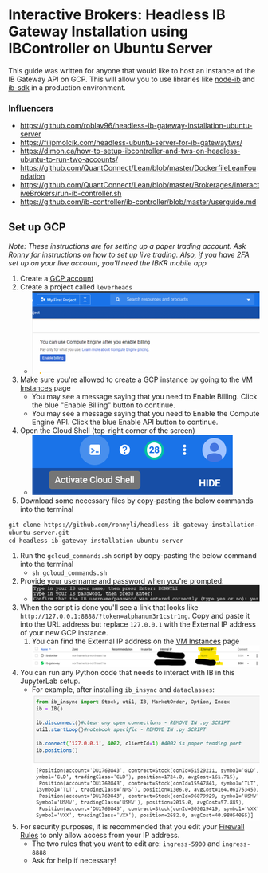 # Interactive Brokers: Headless IB Gateway Installation using IBController on Ubuntu Server

This guide was written for anyone that would like to host an instance of the IB Gateway API on GCP. This will allow you to use libraries like [node-ib](https://github.com/pilwon/node-ib) and [ib-sdk](https://github.com/triploc/ib-sdk) in a production environment.

### Influencers
- https://github.com/roblav96/headless-ib-gateway-installation-ubuntu-server
- https://filipmolcik.com/headless-ubuntu-server-for-ib-gatewaytws/
- https://dimon.ca/how-to-setup-ibcontroller-and-tws-on-headless-ubuntu-to-run-two-accounts/
- https://github.com/QuantConnect/Lean/blob/master/DockerfileLeanFoundation
- https://github.com/QuantConnect/Lean/blob/master/Brokerages/InteractiveBrokers/run-ib-controller.sh
- https://github.com/ib-controller/ib-controller/blob/master/userguide.md

## Set up GCP
*Note: These instructions are for setting up a paper trading account.*
*Ask Ronny for instructions on how to set up live trading.*
*Also, if you have 2FA set up on your live account, you'll need the IBKR mobile app*
1. Create a [GCP account](https://cloud.google.com/)
1. Create a project called `leverheads`
	- ![GCP Console New Project](images/tutorial/gcp_console_new_project_click.gif)
1. Make sure you're allowed to create a GCP instance by going to the [VM Instances](https://console.cloud.google.com/compute/instances) page
	- You may see a message saying that you need to Enable Billing. Click the blue "Enable Billing" button to continue.
	- You may see a message saying that you need to Enable the Compute Engine API. Click the blue Enable API button to continue.
1. Open the Cloud Shell (top-right corner of the screen)
	- ![Cloud Shell](images/tutorial/activate_cloud_shell.png)
1. Download some necessary files by copy-pasting the below commands into the terminal
```
git clone https://github.com/ronnyli/headless-ib-gateway-installation-ubuntu-server.git
cd headless-ib-gateway-installation-ubuntu-server
```
1. Run the `gcloud_commands.sh` script by copy-pasting the below command into the terminal
	- `sh gcloud_commands.sh`
1. Provide your username and password when you're prompted:
	- ![User/Password Prompt](images/tutorial/user_pass_prompt.png)
1. When the script is done you'll see a link that looks like `http://127.0.0.1:8888/?token=alphanum3r1cstr1ng`. Copy and paste it into the URL address but replace `127.0.0.1` with the External IP address of your new GCP instance.
	1. You can find the External IP address on the [VM Instances](https://console.cloud.google.com/compute/instances) page ![External IP Address on GCP](images/tutorial/ib_gateway_external_ip_address.png)
1. You can run any Python code that needs to interact with IB in this JupyterLab setup.
	- For example, after installing `ib_insync` and `dataclasses`: ![Jupyterlab](images/tutorial/jupyterlab.png)
1. For security purposes, it is recommended that you edit your [Firewall Rules](https://console.cloud.google.com/networking/firewalls/list) to only allow access from your IP address.
	- The two rules that you want to edit are: `ingress-5900` and `ingress-8888`
	- Ask for help if necessary!
